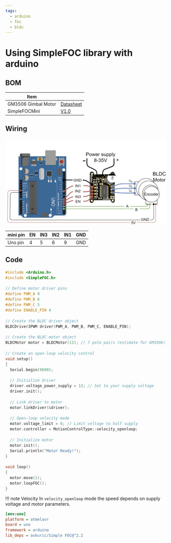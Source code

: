 ```yaml
---
tags:
  - arduino
  - foc
  - bldc
---
```


# Using SimpleFOC library with arduino

## BOM

| Item                |                                                                                                                                                          |
| ------------------- | -------------------------------------------------------------------------------------------------------------------------------------------------------- |
| GM3506 Gimbal Motor | [Datasheet](https://shop.iflight.com/ipower-motor-gm3506-brushless-gimbal-motor-pro967?srsltid=AfmBOorxFPdcsXxCQ93Hxf0i4cnaE-LePHXlcyZ7TCP1cqd_aKF_H0R0) |
| SimpleFOCMini       | [V1.0](https://docs.simplefoc.com/simplefocmini)                                                                                                         |

## Wiring


![alt text](images/foc_uno_wiring.png)

| mini pin | EN  | IN3 | IN2 | IN1 | GND |
| -------- | --- | --- | --- | --- | --- |
| Uno pin  | 4   | 5   | 6   | 9   | GND |


## Code

```cpp title="src/main.cpp"
#include <Arduino.h>
#include <SimpleFOC.h>

// Define motor driver pins
#define PWM_A 9
#define PWM_B 6
#define PWM_C 5
#define ENABLE_PIN 4

// Create the BLDC driver object
BLDCDriver3PWM driver(PWM_A, PWM_B, PWM_C, ENABLE_PIN);

// Create the BLDC motor object
BLDCMotor motor = BLDCMotor(11); // 7 pole pairs (estimate for GM3506)

// Create an open-loop velocity control
void setup()
{
  Serial.begin(9600);

  // Initialize driver
  driver.voltage_power_supply = 12; // Set to your supply voltage
  driver.init();

  // Link driver to motor
  motor.linkDriver(&driver);

  // Open-loop velocity mode
  motor.voltage_limit = 6; // Limit voltage to half supply
  motor.controller = MotionControlType::velocity_openloop;

  // Initialize motor
  motor.init();
  Serial.println("Motor Ready!");
}

void loop()
{
  motor.move(1);
  motor.loopFOC();
}
```

!!! note Velocity
    In `velocity_openloop` mode the speed depends on supply voltage and motor parameters. 
     

```ini title="platformio.ini"
[env:uno]
platform = atmelavr
board = uno
framework = arduino
lib_deps = askuric/Simple FOC@^2.2
```

